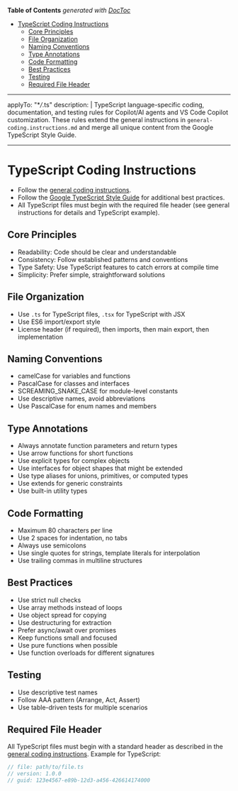 <!-- START doctoc generated TOC please keep comment here to allow auto update -->
<!-- DON'T EDIT THIS SECTION, INSTEAD RE-RUN doctoc TO UPDATE -->
**Table of Contents**  *generated with [DocToc](https://github.com/thlorenz/doctoc)*

- [TypeScript Coding Instructions](#typescript-coding-instructions)
  - [Core Principles](#core-principles)
  - [File Organization](#file-organization)
  - [Naming Conventions](#naming-conventions)
  - [Type Annotations](#type-annotations)
  - [Code Formatting](#code-formatting)
  - [Best Practices](#best-practices)
  - [Testing](#testing)
  - [Required File Header](#required-file-header)

<!-- END doctoc generated TOC please keep comment here to allow auto update -->

<!-- file: .github/instructions/typescript.instructions.md -->
<!-- version: 1.2.0 -->
<!-- guid: ts123456-e89b-12d3-a456-426614174000 -->
<!-- DO NOT EDIT: This file is managed centrally in ghcommon repository -->
<!-- To update: Create an issue/PR in jdfalk/ghcommon -->

---

applyTo: "\*_/_.ts"
description: |
TypeScript language-specific coding, documentation, and testing rules for Copilot/AI agents and VS Code Copilot customization. These rules extend the general instructions in `general-coding.instructions.md` and merge all unique content from the Google TypeScript Style Guide.

---

# TypeScript Coding Instructions

- Follow the [general coding instructions](general-coding.instructions.md).
- Follow the
  [Google TypeScript Style Guide](https://google.github.io/styleguide/tsguide.html)
  for additional best practices.
- All TypeScript files must begin with the required file header (see general
  instructions for details and TypeScript example).

## Core Principles

- Readability: Code should be clear and understandable
- Consistency: Follow established patterns and conventions
- Type Safety: Use TypeScript features to catch errors at compile time
- Simplicity: Prefer simple, straightforward solutions

## File Organization

- Use `.ts` for TypeScript files, `.tsx` for TypeScript with JSX
- Use ES6 import/export style
- License header (if required), then imports, then main export, then
  implementation

## Naming Conventions

- camelCase for variables and functions
- PascalCase for classes and interfaces
- SCREAMING_SNAKE_CASE for module-level constants
- Use descriptive names, avoid abbreviations
- Use PascalCase for enum names and members

## Type Annotations

- Always annotate function parameters and return types
- Use arrow functions for short functions
- Use explicit types for complex objects
- Use interfaces for object shapes that might be extended
- Use type aliases for unions, primitives, or computed types
- Use extends for generic constraints
- Use built-in utility types

## Code Formatting

- Maximum 80 characters per line
- Use 2 spaces for indentation, no tabs
- Always use semicolons
- Use single quotes for strings, template literals for interpolation
- Use trailing commas in multiline structures

## Best Practices

- Use strict null checks
- Use array methods instead of loops
- Use object spread for copying
- Use destructuring for extraction
- Prefer async/await over promises
- Keep functions small and focused
- Use pure functions when possible
- Use function overloads for different signatures

## Testing

- Use descriptive test names
- Follow AAA pattern (Arrange, Act, Assert)
- Use table-driven tests for multiple scenarios

## Required File Header

All TypeScript files must begin with a standard header as described in the
[general coding instructions](general-coding.instructions.md). Example for
TypeScript:

```typescript
// file: path/to/file.ts
// version: 1.0.0
// guid: 123e4567-e89b-12d3-a456-426614174000
```
